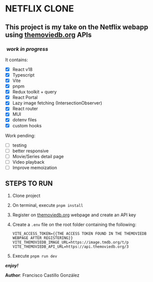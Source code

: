# NETFLIX CLONE

## This project is my take on the Netflix webapp using [themoviedb.org](https://www.themoviedb.org/) APIs

###  *work in progress*

It contains:

- [X] React v18
- [X] Typescript
- [X] Vite
- [X] pnpm
- [X] Redux toolkit + query
- [X] React Portal
- [X] Lazy image fetching (IntersectionObserver)
- [X] React router
- [X] MUI
- [X] dotenv files
- [X] custom hooks

Work pending:

- [ ] testing
- [ ] better responsive
- [ ] Movie/Series detail page
- [ ] Video playback
- [ ] Improve memoization

## STEPS TO RUN

1. Clone project
2. On terminal, execute `pnpm install`
3. Register on [themoviedb.org](https://www.themoviedb.org/) webpage and create an API key
4. Create a `.env` file on the root folder containing the following:

    ```text
    VITE_ACCESS_TOKEN={{THE ACCESS TOKEN FOUND IN THE THEMOVIEDB WEBPAGE AFTER REGISTERING}}
    VITE_THEMOVIEDB_IMAGE_URL=https://image.tmdb.org/t/p
    VITE_THEMOVIEDB_API_URL=https://api.themoviedb.org/3
    ```

5. Execute `pnpm run dev`

***enjoy!***

**Author**: Francisco Castillo González
